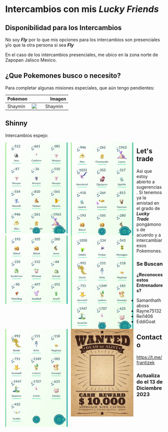 # Intercambios con mis ___Lucky Friends___

## Disponibilidad para los Intercambios

No soy ___Fly___ por lo que mis opciones para los intercambios son presenciales y/o que la otra persona si sea ___Fly___

En el caso de los intercambios presenciales, me ubico en la zona norte de Zapopan Jalisco Mexico.

## ¿Que Pokemones busco o necesito?

Para completar algunas misiones especiales, que aún tengo pendientes:

| Pokemon  |                                                                                                                                  Imagen |
|----------|----------------------------------------------------------------------------------------------------------------------------------------:|
| Shaymin  |    <img src="https://www.serebii.net/swordshield/pokemon/492.png" alt="Shaymin" style="float: left; margin-right: 10px;" width="100" /> |

## Shinny

Intercambios espejo:

<img src="https://github.com/frantizek/frantizek/blob/main/templates/PokemonGo/images/photo_2023-12-13_11-34-09.jpg?raw=true" alt=" " style="float: left; margin-right: 10px;" width="200" />
<img src="https://github.com/frantizek/frantizek/blob/main/templates/PokemonGo/images/photo_2023-12-13_11-34-10.jpg?raw=true" alt=" " style="float: left; margin-right: 10px;" width="200" />
<img src="https://github.com/frantizek/frantizek/blob/main/templates/PokemonGo/images/photo_2023-12-13_11-34-11.jpg?raw=true" alt=" " style="float: left; margin-right: 10px;" width="200" />
<img src="https://github.com/frantizek/frantizek/blob/main/templates/PokemonGo/images/photo_2023-12-13_11-34-12.jpg?raw=true" alt=" " style="float: left; margin-right: 10px;" width="200" />
<img src="https://github.com/frantizek/frantizek/blob/main/templates/PokemonGo/images/photo_2023-12-13_11-34-13.jpg?raw=true" alt=" " style="float: left; margin-right: 10px;" width="200" />


## Let's trade


Asi que estoy abierto a sugerencias.
Si tenemos ya la amistad en el grado de ___Lucky Trade___ pongámonos de acuerdo y a intercambiar esos Pokemones.



### Se Buscan


<img src="https://github.com/frantizek/frantizek/blob/main/templates/PokemonGo/images/wanted-vintage-western-poster.png" alt="Se buscan..." style="float: left; margin-right: 10px;" width="200" />


**¿Reconoces estos Entrenadores?**

- Samanthathaboss
- Rayne75132
- Rei1406
- EddiGoat


## Contacto

https://t.me/frantizek

### Actualizado el 13 de Diciembre 2023
